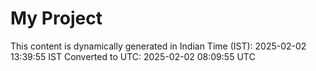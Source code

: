 # My Project

This content is dynamically generated in Indian Time (IST): 2025-02-02 13:39:55 IST
Converted to UTC: 2025-02-02 08:09:55 UTC

